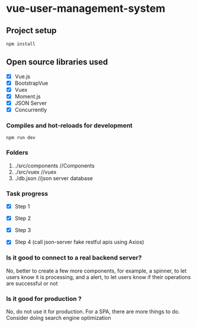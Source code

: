 # vue-user-management-system

## Project setup
```
npm install
```
## Open source libraries used

- [x] Vue.js
- [x] BootstrapVue
- [x] Vuex
- [x] Moment.js
- [x] JSON Server
- [x] Concurrently

### Compiles and hot-reloads for development
```
npm run dev
```

### Folders
1. ./src/components //Components
2. ./src/vuex //vuex
3. ./db.json //json server database

### Task progress
- [x] Step 1
- [x] Step 2
- [x] Step 3
- [x] Step 4 (call json-server fake restful apis using Axios)


### Is it good to connect to a real backend server?
<p> No, better to create a few more components, for example, a spinner, to let users know it is processing, 
and a alert, to let users know if their operations are successful or not </p>

### Is it good for production ?
<p> No, do not use it for production. For a SPA, there are more things to do.
Consider doing search engine optimization </p>

